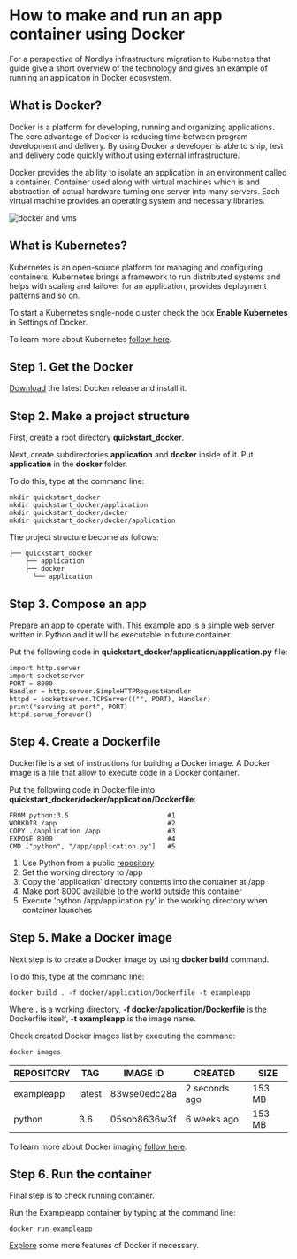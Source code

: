 # How to make and run an app container using Docker

For a perspective of Nordlys infrastructure migration to Kubernetes that guide give a short overview of the technology and gives an example of running an application in Docker ecosystem.

## What is Docker?

Docker is a platform for developing, running and organizing applications. The core advantage of Docker is reducing time between program development and delivery. By using Docker a developer is able to ship, test and delivery code quickly without using external infrastructure. 

Docker provides the ability to isolate an application in an environment called a container. Container used along with virtual machines which is and abstraction of actual hardware turning one server into many servers. Each virtual machine provides an operating system and necessary libraries.

![docker and vms](https://www.docker.com/sites/default/files/d8/2018-11/docker-containerized-and-vm-transparent-bg.png)

## What is Kubernetes?

Kubernetes is an open-source platform for managing and configuring containers. Kubernetes brings a framework to run distributed systems and helps with scaling and failover for an application, provides deployment patterns and so on.

To start a Kubernetes single-node cluster check the box **Enable Kubernetes** in Settings of Docker.

To learn more about Kubernetes [follow here](https://kubernetes.io/docs/concepts/overview/what-is-kubernetes/).

## Step 1. Get the Docker

[Download](https://www.docker.com/products/docker-desktop) the latest Docker release and install it.

## Step 2. Make a project structure

First, create a root directory **quickstart_docker**. 

Next, create subdirectories **application** and **docker** inside of it. Put **application** in the **docker** folder. 

To do this, type at the command line:
```
mkdir quickstart_docker
mkdir quickstart_docker/application
mkdir quickstart_docker/docker
mkdir quickstart_docker/docker/application
```

The project structure become as follows:
```
├── quickstart_docker
    ├── application
    ├── docker
      └── application
```

## Step 3. Compose an app

Prepare an app to operate with. This example app is a simple web server written in Python and it will be executable in future container.

Put the following code in **quickstart_docker/application/application.py** file:

```
import http.server
import socketserver
PORT = 8000
Handler = http.server.SimpleHTTPRequestHandler
httpd = socketserver.TCPServer(("", PORT), Handler)
print("serving at port", PORT)
httpd.serve_forever()
```

## Step 4. Create a Dockerfile

Dockerfile is a set of instructions for building a Docker image. A Docker image is a file that allow to execute code in a Docker container. 

Put the following code in Dockerfile into **quickstart_docker/docker/application/Dockerfile**:

```
FROM python:3.5                         #1 
WORKDIR /app                            #2 
COPY ./application /app                 #3
EXPOSE 8000                             #4
CMD ["python", "/app/application.py"]   #5
```

1. Use Python from a public [repository](https://docs.docker.com/docker-hub/repos/)
2. Set the working directory to /app
3. Copy the 'application' directory contents into the container at /app
4. Make port 8000 available to the world outside this container
5. Execute 'python /app/application.py' in the working directory when container launches


## Step 5. Make a Docker image

Next step is to create a Docker image by using **docker build** command.

To do this, type at the command line:

```
docker build . -f docker/application/Dockerfile -t exampleapp
```

Where **.** is a working directory, **-f docker/application/Dockerfile** is the Dockerfile itself,  **-t exampleapp** is the image name.

Check created Docker images list by executing the command:

```
docker images
```

| REPOSITORY | TAG    | IMAGE ID     | CREATED       | SIZE   |
|------------|--------|--------------|---------------|--------|
| exampleapp | latest | 83wse0edc28a | 2 seconds ago | 153 MB |
| python     | 3.6    | 05sob8636w3f | 6 weeks ago   | 153 MB |

To learn more about Docker imaging [follow here](https://docs.docker.com/engine/reference/builder/).

## Step 6. Run the container

Final step is to check running container.

Run the Exampleapp container by typing at the command line:

```
docker run exampleapp
```

[Explore](https://docs.docker.com/) some more features of Docker if necessary. 
